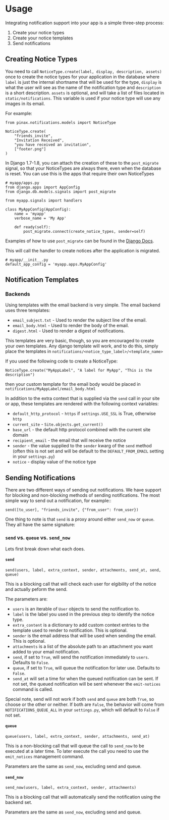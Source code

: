 # Usage

Integrating notification support into your app is a simple three-step process:

1. Create your notice types
2. Create your notice templates
3. Send notifications


## Creating Notice Types

You need to call `NoticeType.create(label, display, description, assets)` once to
create the notice types for your application in the database where `label` is
just the internal shortname that will be used for the type, `display` is what
the user will see as the name of the notification type and `description` is a
short description. `assets` is optional, and will take a list of files located in
`static/notifications`. This variable is used if your notice type will use any
images in its email.

For example:

    from pinax.notifications.models import NoticeType
    
    NoticeType.create(
        "friends_invite",
        "Invitation Received",
        "you have received an invitation",
        ["footer.png"]
    )
    
In Django 1.7-1.8, you can attach the creation of these to the `post_migrate` signal,
so that your NoticeTypes are always there, even when the database is reset. You can 
use this is the apps that require their own NoticeTypes

    # myapp/apps.py
    from django.apps import AppConfig
    from django.db.models.signals import post_migrate

    from myapp.signals import handlers

    class MyAppConfig(AppConfig):
        name = 'myapp'
        verbose_name = 'My App'
    
        def ready(self):
            post_migrate.connect(create_notice_types, sender=self)

Examples of how to use `post_migrate` can be found in the [Django Docs](https://docs.djangoproject.com/en/1.7/ref/signals/#post-migrate).

This will call the handler to create notices after the application is migrated.

    # myapp/__init__.py
    default_app_config = 'myapp.apps.MyAppConfig'

## Notification Templates

### Backends

Using templates with the email backend is very simple. The email backend uses three templates:
* `email_subject.txt` - Used to render the subject line of the email.
* `email_body.html` - Used to render the body of the email.
* `digest.html` - Used to render a digest of notifications.

This templates are very basic, though, so you are encouraged to create your own templates.
Any django template will work, and to do this, simply place the templates in 
`notifications/<notice_type_label>/<template_name>`

If you used the following code to create a NoticeType:

    NoticeType.create("MyAppLabel", "A label for MyApp", "This is the description")
then your custom template for the email body would be placed in `notifications/MyAppLabel/email_body.html`

In addition to the extra context that is supplied via the `send` call in your
site or app, these templates are rendered with the following context variables:

* `default_http_protocol` - `https` if `settings.USE_SSL` is True, otherwise `http`
* `current_site` - `Site.objects.get_current()`
* `base_url` - the default http protocol combined with the current site domain
* `recipient_email` - the email that will receive the notice
* `sender` - the value supplied to the `sender` kwarg of the `send` method (often this is not set and will be default to
 the `DEFAULT_FROM_EMAIL` setting in your `settings.py`)
* `notice` - display value of the notice type


## Sending Notifications

There are two different ways of sending out notifications. We have support
for blocking and non-blocking methods of sending notifications. The most
simple way to send out a notification, for example::

    send([to_user], "friends_invite", {"from_user": from_user})

One thing to note is that `send` is a proxy around either `send_now` or
`queue`. They all have the same signature:




### `send` vs. `queue` vs. `send_now`

Lets first break down what each does.

#### `send`

    send(users, label, extra_context, sender, attachments, send_at, send, queue)

This is a blocking call that will check each user for elgibility of the
notice and actually peform the send.

The parameters are:

* `users` is an iterable of `User` objects to send the notification to.
* `label` is the label you used in the previous step to identify the notice type.
* `extra_content` is a dictionary to add custom context entries to the template
   used to render to notification. This is optional.
* `sender` is the email address that will be used when sending the email. This is optional.
* `attachments` is a list of the absolute path to an attachment you want added to your
   email notification.
* `send`, if set to `True`, will send the notification immediately to `users`. Defaults to `False`.
* `queue`, if set to `True`, will queue the notification for later use. Defaults to `False`.
* `send_at` will set a time for when the queued notification can be sent. If not set, the queued notification will
   be sent whenever the `emit-notices` command is called.

Special note, send will not work if both `send` and `queue` are both `True`, so choose or the other or neither.
If both are `False`, the behavior will come from `NOTIFICATIONS_QUEUE_ALL` in your `settings.py`, which will default to
`False` if not set.

#### `queue`

    queue(users, label, extra_context, sender, attachments, send_at)

This is a non-blocking call that will queue the call to `send_now` to
be executed at a later time. To later execute the call you need to use
the `emit_notices` management command.

Parameters are the same as `send_now`, excluding send and queue.


#### `send_now`

    send_now(users, label, extra_context, sender, attachments)
    
This is a blocking call that will automatically send the notification using the backend set.

Parameters are the same as `send_now`, excluding send and queue.

